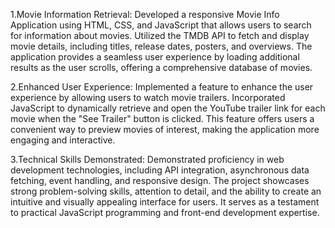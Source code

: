 1.Movie Information Retrieval: Developed a responsive Movie Info Application using HTML, CSS, and JavaScript that allows users to search for information about movies. Utilized the TMDB API to fetch and display movie details, including titles, release dates, posters, and overviews. The application provides a seamless user experience by loading additional results as the user scrolls, offering a comprehensive database of movies.

2.Enhanced User Experience: Implemented a feature to enhance the user experience by allowing users to watch movie trailers. Incorporated JavaScript to dynamically retrieve and open the YouTube trailer link for each movie when the "See Trailer" button is clicked. This feature offers users a convenient way to preview movies of interest, making the application more engaging and interactive.

3.Technical Skills Demonstrated: Demonstrated proficiency in web development technologies, including API integration, asynchronous data fetching, event handling, and responsive design. The project showcases strong problem-solving skills, attention to detail, and the ability to create an intuitive and visually appealing interface for users. It serves as a testament to practical JavaScript programming and front-end development expertise.

